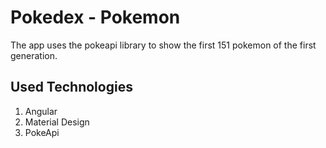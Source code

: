 # Pokedex - Pokemon

The app uses the pokeapi library to show the first 151 pokemon of the first generation.

## Used Technologies
1. Angular
2. Material Design
3. PokeApi